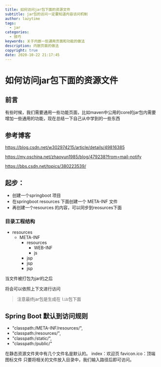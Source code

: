 ```yaml
---
title: 如何访问jar包下面的资源文件
subtitle: jar包的访问一定要知道内容访问机制
author: lazytime
tags:
  - jar
categories:
  - 技巧
keywords: 关于内嵌一些通用页面和功能的做法
description: 内嵌页面的做法
copyright: true
date: 2020-10-22 21:17:45
---
```


# 如何访问jar包下面的资源文件
## 前言

有些时候，我们需要通用一些功能页面，比如maven中公用的core的jar包内需要增加一些通用的功能，现在总结一下自己从中学到的一些东西

<!-- more -->

## 参考博客

https://blog.csdn.net/w302974215/article/details/49816385

https://my.oschina.net/zhaoyun1985/blog/479238?from=mail-notify

https://bbs.csdn.net/topics/380223539/

## 起步：

+ 创建一个springboot 项目
+ 在springboot resources 下面创建一个 META-INF 文件
+ 再创建一个resources 的内容，可以同步到reosurces下面

### 目录工程结构

+ resources
  + META-INF
    + resources
      + WEB-INF
      + js
    + jsp
    + jsp
    + jsp

当文件被打包为jar的之后

将会可以依照上下文进行访问

> 注意最终jar包是生成在 `lib`包下面


## Spring Boot 默认到访问规则
+ "classpath:/META-INF/resources/", 
+ "classpath:/resources/",
+ "classpath:/static/", 
+ "classpath:/public/" 

在静态资源文件夹中有几个文件名是默认的。
index：欢迎页
favicon.ico：顶端图标文件
只要将相关的文件放入目录中，我们输入路径后即可访问。